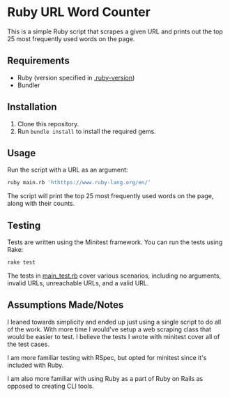 # Ruby URL Word Counter

This is a simple Ruby script that scrapes a given URL and prints out the top 25 most frequently used words on the page.

## Requirements

- Ruby (version specified in [.ruby-version](.ruby-version))
- Bundler

## Installation

1. Clone this repository.
2. Run `bundle install` to install the required gems.

## Usage

Run the script with a URL as an argument:

```sh
ruby main.rb 'hthttps://www.ruby-lang.org/en/'
```

The script will print the top 25 most frequently used words on the page, along with their counts.

## Testing

Tests are written using the Minitest framework. You can run the tests using Rake:

```sh
rake test
```

The tests in [main_test.rb](main_test.rb) cover various scenarios, including no arguments, invalid URLs, unreachable URLs, and a valid URL.

## Assumptions Made/Notes

I leaned towards simplicity and ended up just using a single script to do all of the work. With more time I would've setup a web scraping class that would be easier to test. I believe the tests I wrote with minitest cover all of the test cases.

I am more familiar testing with RSpec, but opted for minitest since it's included with Ruby.

I am also more familiar with using Ruby as a part of Ruby on Rails as opposed to creating CLI tools.
